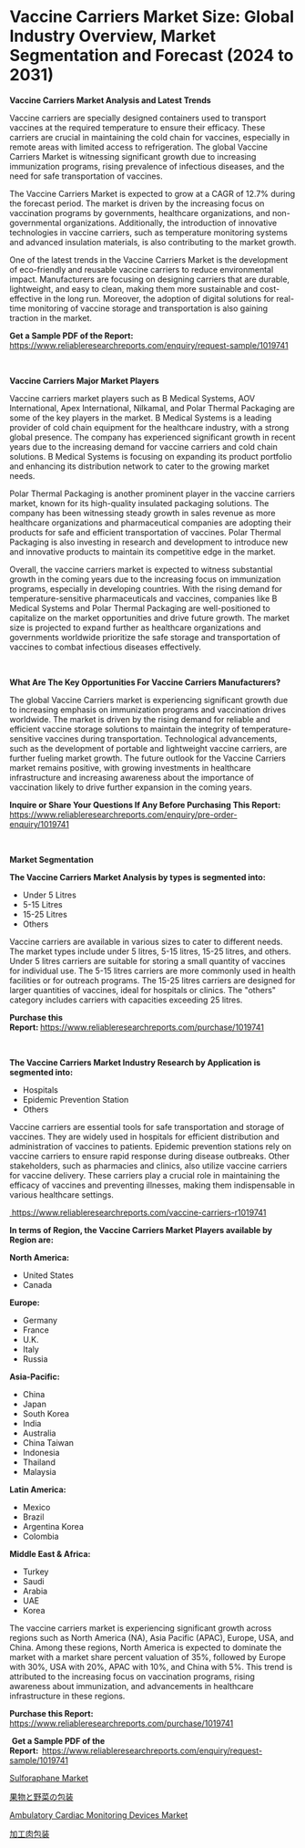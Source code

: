 <p><h1>Vaccine Carriers Market Size: Global Industry Overview, Market Segmentation and Forecast (2024 to 2031)</h1></p><p><strong>Vaccine Carriers Market Analysis and Latest Trends</strong></p>
<p><p>Vaccine carriers are specially designed containers used to transport vaccines at the required temperature to ensure their efficacy. These carriers are crucial in maintaining the cold chain for vaccines, especially in remote areas with limited access to refrigeration. The global Vaccine Carriers Market is witnessing significant growth due to increasing immunization programs, rising prevalence of infectious diseases, and the need for safe transportation of vaccines.</p><p>The Vaccine Carriers Market is expected to grow at a CAGR of 12.7% during the forecast period. The market is driven by the increasing focus on vaccination programs by governments, healthcare organizations, and non-governmental organizations. Additionally, the introduction of innovative technologies in vaccine carriers, such as temperature monitoring systems and advanced insulation materials, is also contributing to the market growth.</p><p>One of the latest trends in the Vaccine Carriers Market is the development of eco-friendly and reusable vaccine carriers to reduce environmental impact. Manufacturers are focusing on designing carriers that are durable, lightweight, and easy to clean, making them more sustainable and cost-effective in the long run. Moreover, the adoption of digital solutions for real-time monitoring of vaccine storage and transportation is also gaining traction in the market.</p></p>
<p><strong>Get a Sample PDF of the Report:&nbsp;</strong> <a href="https://www.reliableresearchreports.com/enquiry/request-sample/1019741">https://www.reliableresearchreports.com/enquiry/request-sample/1019741</a></p>
<p>&nbsp;</p>
<p><strong>Vaccine Carriers Major Market Players</strong></p>
<p><p>Vaccine carriers market players such as B Medical Systems, AOV International, Apex International, Nilkamal, and Polar Thermal Packaging are some of the key players in the market. B Medical Systems is a leading provider of cold chain equipment for the healthcare industry, with a strong global presence. The company has experienced significant growth in recent years due to the increasing demand for vaccine carriers and cold chain solutions. B Medical Systems is focusing on expanding its product portfolio and enhancing its distribution network to cater to the growing market needs.</p><p>Polar Thermal Packaging is another prominent player in the vaccine carriers market, known for its high-quality insulated packaging solutions. The company has been witnessing steady growth in sales revenue as more healthcare organizations and pharmaceutical companies are adopting their products for safe and efficient transportation of vaccines. Polar Thermal Packaging is also investing in research and development to introduce new and innovative products to maintain its competitive edge in the market.</p><p>Overall, the vaccine carriers market is expected to witness substantial growth in the coming years due to the increasing focus on immunization programs, especially in developing countries. With the rising demand for temperature-sensitive pharmaceuticals and vaccines, companies like B Medical Systems and Polar Thermal Packaging are well-positioned to capitalize on the market opportunities and drive future growth. The market size is projected to expand further as healthcare organizations and governments worldwide prioritize the safe storage and transportation of vaccines to combat infectious diseases effectively.</p></p>
<p>&nbsp;</p>
<p><strong>What Are The Key Opportunities For Vaccine Carriers Manufacturers?</strong></p>
<p><p>The global Vaccine Carriers market is experiencing significant growth due to increasing emphasis on immunization programs and vaccination drives worldwide. The market is driven by the rising demand for reliable and efficient vaccine storage solutions to maintain the integrity of temperature-sensitive vaccines during transportation. Technological advancements, such as the development of portable and lightweight vaccine carriers, are further fueling market growth. The future outlook for the Vaccine Carriers market remains positive, with growing investments in healthcare infrastructure and increasing awareness about the importance of vaccination likely to drive further expansion in the coming years.</p></p>
<p><strong>Inquire or Share Your Questions If Any Before Purchasing This Report:</strong> <a href="https://www.reliableresearchreports.com/enquiry/pre-order-enquiry/1019741">https://www.reliableresearchreports.com/enquiry/pre-order-enquiry/1019741</a></p>
<p>&nbsp;</p>
<p><strong>Market Segmentation</strong></p>
<p><strong>The Vaccine Carriers Market Analysis by types is segmented into:</strong></p>
<p><ul><li>Under 5 Litres</li><li>5-15 Litres</li><li>15-25 Litres</li><li>Others</li></ul></p>
<p><p>Vaccine carriers are available in various sizes to cater to different needs. The market types include under 5 litres, 5-15 litres, 15-25 litres, and others. Under 5 litres carriers are suitable for storing a small quantity of vaccines for individual use. The 5-15 litres carriers are more commonly used in health facilities or for outreach programs. The 15-25 litres carriers are designed for larger quantities of vaccines, ideal for hospitals or clinics. The "others" category includes carriers with capacities exceeding 25 litres.</p></p>
<p><strong>Purchase this Report:&nbsp;</strong><a href="https://www.reliableresearchreports.com/purchase/1019741">https://www.reliableresearchreports.com/purchase/1019741</a></p>
<p>&nbsp;</p>
<p><strong>The Vaccine Carriers Market Industry Research by Application is segmented into:</strong></p>
<p><ul><li>Hospitals</li><li>Epidemic Prevention Station</li><li>Others</li></ul></p>
<p><p>Vaccine carriers are essential tools for safe transportation and storage of vaccines. They are widely used in hospitals for efficient distribution and administration of vaccines to patients. Epidemic prevention stations rely on vaccine carriers to ensure rapid response during disease outbreaks. Other stakeholders, such as pharmacies and clinics, also utilize vaccine carriers for vaccine delivery. These carriers play a crucial role in maintaining the efficacy of vaccines and preventing illnesses, making them indispensable in various healthcare settings.</p></p>
<p><a href="https://www.reliableresearchreports.com/vaccine-carriers-r1019741">&nbsp;https://www.reliableresearchreports.com/vaccine-carriers-r1019741</a></p>
<p><strong>In terms of Region, the Vaccine Carriers Market Players available by Region are:</strong></p>
<p>
    <p> <strong> North America: </strong>
        <ul>
            <li>United States</li>
            <li>Canada</li>
        </ul>
        </p> 
    <p> <strong> Europe: </strong>
        <ul>
            <li>Germany</li>
            <li>France</li>
            <li>U.K.</li>
            <li>Italy</li>
            <li>Russia</li>
        </ul>
        </p> 
    <p> <strong> Asia-Pacific: </strong>
        <ul>
            <li>China</li>
            <li>Japan</li>
            <li>South Korea</li>
            <li>India</li>
            <li>Australia</li>
            <li>China Taiwan</li>
            <li>Indonesia</li>
            <li>Thailand</li>
            <li>Malaysia</li>
        </ul>
        </p> 
    <p> <strong> Latin America: </strong>
        <ul>
            <li>Mexico</li>
            <li>Brazil</li>
            <li>Argentina Korea</li>
            <li>Colombia</li>
        </ul>
        </p> 
    <p> <strong> Middle East & Africa: </strong>
        <ul>
            <li>Turkey</li>
            <li>Saudi</li>
            <li>Arabia</li>
            <li>UAE</li>
            <li>Korea</li>
        </ul>
    </p>
    </p>
<p><p>The vaccine carriers market is experiencing significant growth across regions such as North America (NA), Asia Pacific (APAC), Europe, USA, and China. Among these regions, North America is expected to dominate the market with a market share percent valuation of 35%, followed by Europe with 30%, USA with 20%, APAC with 10%, and China with 5%. This trend is attributed to the increasing focus on vaccination programs, rising awareness about immunization, and advancements in healthcare infrastructure in these regions.</p></p>
<p><strong>Purchase this Report: </strong><a href="https://www.reliableresearchreports.com/purchase/1019741">https://www.reliableresearchreports.com/purchase/1019741</a></p>
<p>&nbsp;<strong>Get a Sample PDF of the Report:&nbsp;&nbsp;</strong><a href="https://www.reliableresearchreports.com/enquiry/request-sample/1019741">https://www.reliableresearchreports.com/enquiry/request-sample/1019741</a></p>
<p><strong></strong></p>
<p><p><a href="https://github.com/edytherolanlouisejk1miz0wig/Market-Research-Report-List-2/blob/main/sulforaphane-market.md">Sulforaphane Market</a></p><p><a href="https://github.com/nemesis2824/Market-Research-Report-List-1/blob/main/377269148562.md">果物と野菜の包装</a></p><p><a href="https://github.com/EunaWiegad2023/Market-Research-Report-List-1/blob/main/ambulatory-cardiac-monitoring-devices-market.md">Ambulatory Cardiac Monitoring Devices Market</a></p><p><a href="https://github.com/pepo3k/Market-Research-Report-List-1/blob/main/948683348561.md">加工肉包装</a></p></p>